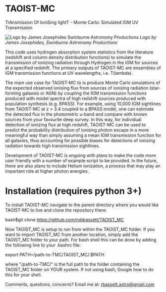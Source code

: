 # TAOIST-MC
TrAnsmission Of IoniSing lightT - Monte Carlo: Simulated IGM UV Transmission

![Logo by James Josephides Swinburne Astronomy Productions](/TMClogo.png)
*Logo by James Josephides, Swinburne Astronomy Productions*

This code uses hydrogen absorption system statistics from the literature (redshift and column density distribution functions)
to simulate the transmission of ionizing radiation through Hydrogen in the IGM for sources at a specified redshift. 
The primary outputs of TAOIST-MC are ensembles of IGM transmission functions at UV wavelengths, i.e. T(lambda).

The main use case for TAOIST-MC to is produce Monte Carlo simulations of the expected observed ionising
flux from sources of ionizing radiation (star-forming galaxies or AGN) by coupling the IGM transmission functions produced
with model spectra of high redshift sources produced with population synthesis (e.g. BPASS). For example, using 10,000 IGM
sightlines from TAOIST-MC at z > 3.4 coupled to a BPASS model, one can estimate the detected flux in the photometric u-band
and compare with known sources from your favourite deep survey. In this way, for individual
detection of ionizing flux at high redshift, TAOIST-MC can be used to predict the probability distribution of ionising
photon escape in a more meaningful way than simply assuming a mean IGM transmission function for all galaxies, thus accounting
for possible biases for detections of ionizing radiation towards high transmission sightlines.

Development of TAOIST-MC is ongoing with plans to make the code more user friendly with a number of example script to be
provided. In the future, there are also plans to include Helium ionization, a process that may play an important role at 
higher photon energies.

# Installation (requires python 3+)

To install TAOIST-MC navigate to the parent directory where you would like TAOIST-MC to live and clone the repository there:

bash$git clone https://github.com/robbassett/TAOIST_MC

Now TAOIST\_MC is setup to run from within the TAOIST\_MC folder. If you want to import TAOIST_MC from another location, simply add the TAOIST\_MC folder to your path. For bash shell this can be done by adding the following line to your .bashrc file:

export PATH=/path-to-TMC/TAOIST_MC/:$PATH

where "/path-to-TMC/" is the full path to the folder containing the TAOIST\_MC folder on YOUR system. If not using bash, Google how to do this for your shell.





Comments, questions, concerns? Email me at: rbassett.astro@gmail.com
